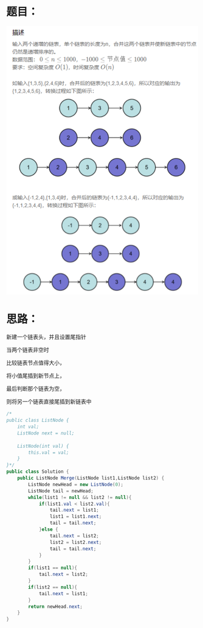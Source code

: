 # 题目：

![](https://github.com/SaoDiSengA/forWork/blob/master/images/合并两个排序的链表.png)

# 思路：

新建一个链表头，并且设置尾指针

当两个链表非空时

比较链表节点值得大小，

将小值尾插到新节点上，

最后判断那个链表为空，

则将另一个链表直接尾插到新链表中

```java
/*
public class ListNode {
    int val;
    ListNode next = null;

    ListNode(int val) {
        this.val = val;
    }
}*/
public class Solution {
    public ListNode Merge(ListNode list1,ListNode list2) {
        ListNode newHead = new ListNode(0);
        ListNode tail = newHead;
        while(list1 != null && list2 != null){
            if(list1.val < list2.val){
                tail.next = list1;
                list1 = list1.next;
                tail = tail.next;
            }else {
                tail.next = list2;
                list2 = list2.next;
                tail = tail.next;
            }
        }
        if(list1 == null){
            tail.next = list2;
        }
        if(list2 == null){
            tail.next = list1;
        }
        return newHead.next;
    }
}
```

